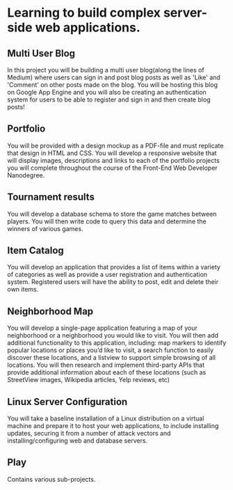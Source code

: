 

# Learning to build complex server-side web applications.

## Multi User Blog
In this project you will be building a multi user blog(along the lines of Medium) where users can sign in and post blog posts as well as 'Like' and 'Comment' on other posts made on the blog. You will be hosting this blog on Google App Engine and you will also be creating an authentication system for users to be able to register and sign in and then create blog posts!

## Portfolio 
You will be provided with a design mockup as a PDF-file and must replicate that design in HTML and CSS. You will develop a responsive website that will display images, descriptions and links to each of the portfolio projects you will complete throughout the course of the Front-End Web Developer Nanodegree.

## Tournament results 
You will develop a database schema to store the game matches between players. You will then write code to query this data and determine the winners of various games.

## Item Catalog
You will develop an application that provides a list of items within a variety of categories as well as provide a user registration and authentication system. Registered users will have the ability to post, edit and delete their own items.

## Neighborhood Map
You will develop a single-page application featuring a map of your neighborhood or a neighborhood you would like to visit. You will then add additional functionality to this application, including: map markers to identify popular locations or places you’d like to visit, a search function to easily discover these locations, and a listview to support simple browsing of all locations. You will then research and implement third-party APIs that provide additional information about each of these locations (such as StreetView images, Wikipedia articles, Yelp reviews, etc)

## Linux Server Configuration
You will take a baseline installation of a Linux distribution on a virtual machine and prepare it to host your web applications, to include installing updates, securing it from a number of attack vectors and installing/configuring web and database servers.

## Play
Contains various sub-projects.

